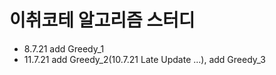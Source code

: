 # 이취코테 알고리즘 스터디
* 8.7.21 add Greedy_1
* 11.7.21 add Greedy_2(10.7.21 Late Update ...), add Greedy_3

